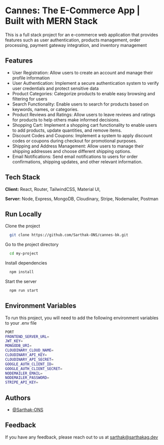 
# Cannes: The E-Commerce App | Built with MERN Stack

This is a full stack project for an e-commerce web application that provides features such as user authentication, products management, order processing, payment gateway integration, and inventory management


## Features

- User Registration: Allow users to create an account and manage their profile information
- User Authentication: Implement a secure authentication system to verify user credentials and protect sensitive data
- Product Categories: Categorize products to enable easy browsing and filtering for users
- Search Functionality: Enable users to search for products based on keywords, names, or categories.
- Product Reviews and Ratings: Allow users to leave reviews and ratings for products to help others make informed decisions.
- Shopping Cart: Implement a shopping cart functionality to enable users to add products, update quantities, and remove items.
- Discount Codes and Coupons: Implement a system to apply discount codes or coupons during checkout for promotional purposes.
- Shipping and Address Management: Allow users to manage their shipping addresses and choose different shipping options.
- Email Notifications: Send email notifications to users for order confirmations, shipping updates, and other relevant information.


## Tech Stack

**Client:** React, Router, TailwindCSS, Material UI, 


**Server:** Node, Express, MongoDB, Cloudinary, Stripe, Nodemailer, Postman


## Run Locally

Clone the project

```bash
  git clone https://github.com/Sarthak-ONS/cannes-bk.git
```

Go to the project directory

```bash
  cd my-project
```

Install dependencies

```bash
  npm install
```

Start the server

```bash
  npm run start
```


## Environment Variables

To run this project, you will need to add the following environment variables to your .env file

```bash
PORT
FRONTEND_SERVER_URL=
JWT_KEY=
MONGODB_URI=
CLOUDINARY_CLOUD_NAME= 
CLOUDINARY_API_KEY=
CLOUDINARY_API_SECRET=
GOOGLE_AUTH_CLIENT_ID=
GOOGLE_AUTH_CLIENT_SECRET=
NODEMAILER_EMAIL=
NODEMAILER_PASSWORD=
STRIPE_API_KEY=

```


## Authors

- [@Sarthak-ONS](https://www.github.com/Sarthak-ONS)


## Feedback

If you have any feedback, please reach out to us at sarthak@sarthakag.dev

